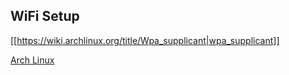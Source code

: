 
## WiFi Setup

[[https://wiki.archlinux.org/title/Wpa_supplicant|wpa_supplicant]]

[Arch Linux](Arch_Linux.md)
